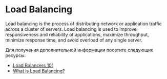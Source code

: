 # Load Balancing

Load balancing is the process of distributing network or application traffic across a cluster of servers. Load balancing is used to improve responsiveness and reliability of applications, maximize throughput, minimize response time, and avoid overload of any single server.

Для получения дополнительной информации посетите следующие ресурсы:

- [Load Balancers 101](https://www.youtube.com/watch?v=galcDRNd5Ow)
- [What is Load Balancing?](https://www.youtube.com/watch?v=gGLophKzJs8)
